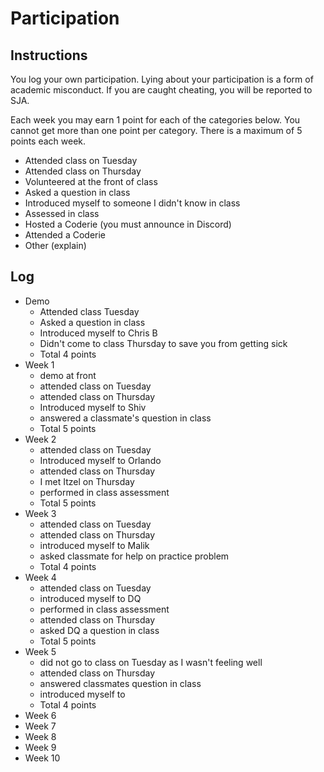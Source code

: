 Participation
=============

## Instructions ##

You log your own participation. Lying about your participation is a form of
academic misconduct. If you are caught cheating, you will be reported to SJA.

Each week you may earn 1 point for each of the categories below. You cannot get
more than one point per category. There is a maximum of 5 points each week.

+ Attended class on Tuesday
+ Attended class on Thursday
+ Volunteered at the front of class
+ Asked a question in class
+ Introduced myself to someone I didn't know in class
+ Assessed in class
+ Hosted a Coderie (you must announce in Discord)
+ Attended a Coderie
+ Other (explain)

## Log ##

- Demo
	+ Attended class Tuesday
	+ Asked a question in class
	+ Introduced myself to Chris B
	+ Didn't come to class Thursday to save you from getting sick
	+ Total 4 points
- Week 1
	+ demo at front
	+ attended class on Tuesday
	+ attended class on Thursday
	+ Introduced myself to Shiv
	+ answered a classmate's question in class
	+ Total 5 points
- Week 2
	+ attended class on Tuesday
	+ Introduced myself to Orlando
	+ attended class on Thursday
	+ I met Itzel on Thursday
	+ performed in class assessment
	+ Total 5 points
- Week 3
	+ attended class on Tuesday
	+ attended class on Thursday
	+ introduced myself to Malik
	+ asked classmate for help on practice problem
	+ Total 4 points
- Week 4
	+ attended class on Tuesday
	+ introduced myself to DQ
	+ performed in class assessment
	+ attended class on Thursday
	+ asked DQ a question in class
	+ Total 5 points
- Week 5
	+ did not go to class on Tuesday as I wasn't feeling well
	+ attended class on Thursday
	+ answered classmates question in class
	+ introduced myself to 
	+ Total 4 points
- Week 6
- Week 7
- Week 8
- Week 9
- Week 10
